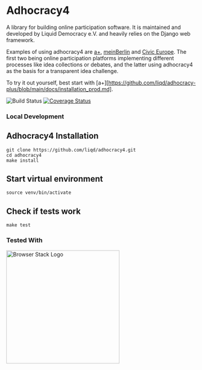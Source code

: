 Adhocracy4
==========

A library for building online participation software.
It is maintained and developed by Liquid Democracy e.V. and
heavily relies on the Django web framework.

Examples of using adhocracy4 are [a+](https://github.com/liqd/adhocracy-plus),
[meinBerlin](https://github.com/liqd/a4-meinberlin) and
[Civic Europe](https://github.com/liqd/a4-civic-europe). The first two being
online participation platforms implementing different processes like idea
collections or debates, and the latter using adhocracy4 as the basis for a
transparent idea challenge.

To try it out yourself, best start with [a+][https://github.com/liqd/adhocracy-plus/blob/main/docs/installation_prod.md].

![Build Status](https://github.com/liqd/adhocracy4/actions/workflows/django.yml/badge.svg)
[![Coverage Status](https://coveralls.io/repos/github/liqd/adhocracy4/badge.svg?branch=main)](https://coveralls.io/github/liqd/adhocracy4?branch=main)

### Local Development

## Adhocracy4 Installation

    git clone https://github.com/liqd/adhocracy4.git
    cd adhocracy4
    make install 

## Start virtual environment
```
source venv/bin/activate
```
## Check if tests work
```
make test
```





### Tested With

[<img src="http://www.browserstack.com/images/layout/browserstack-logo-600x315.png" alt="Browser Stack Logo" width="300">](https://www.browserstack.com/)
